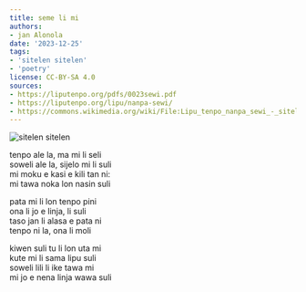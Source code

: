 ```yaml
---
title: seme li mi
authors:
- jan Alonola
date: '2023-12-25'
tags:
- 'sitelen sitelen'
- 'poetry'
license: CC-BY-SA 4.0
sources:
- https://liputenpo.org/pdfs/0023sewi.pdf
- https://liputenpo.org/lipu/nanpa-sewi/
- https://commons.wikimedia.org/wiki/File:Lipu_tenpo_nanpa_sewi_-_sitelen_sitelen.png
---
```


![sitelen sitelen](https://upload.wikimedia.org/wikipedia/commons/4/4d/Lipu_tenpo_nanpa_sewi_-_sitelen_sitelen.png)

tenpo ale la, ma mi li seli  
soweli ale la, sijelo mi li suli  
mi moku e kasi e kili tan ni:  
mi tawa noka lon nasin suli

pata mi li lon tenpo pini  
ona li jo e linja, li suli  
taso jan li alasa e pata ni  
tenpo ni la, ona li moli

kiwen suli tu li lon uta mi  
kute mi li sama lipu suli  
soweli lili li ike tawa mi  
mi jo e nena linja wawa suli